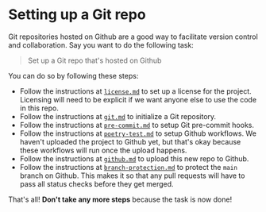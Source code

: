 # Setting up a Git repo

Git repositories hosted on Github are a good way to facilitate version control and collaboration. Say you want to do the following task:

> Set up a Git repo that's hosted on Github

You can do so by following these steps:

- Follow the instructions at [`license.md`](/general-notes/setup/repo/license.md) to set up a license for the project. Licensing will need to be explicit if we want anyone else to use the code in this repo.
- Follow the instructions at [`git.md`](/general-notes/setup/repo/git.md) to initialize a Git repository.
- Follow the instructions at [`pre-commit.md`](/general-notes/setup/repo/pre-commit/pre-commit.md) to setup Git pre-commit hooks.
- Follow the instructions at [`poetry-test.md`](/general-notes/setup/repo/workflows/poetry-test.md) to setup Github workflows. We haven't uploaded the project to Github yet, but that's okay because these workflows will run once the upload happens.
- Follow the instructions at [`github.md`](/general-notes/setup/repo/github.md) to upload this new repo to Github.
- Follow the instructions at [`branch-protection.md`](/general-notes/setup/repo/branch-protection.md) to protect the `main` branch on Github. This makes it so that any pull requests will have to pass all status checks before they get merged.

That's all! **Don't take any more steps** because the task is now done!